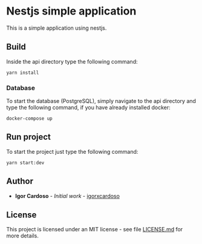 # Nestjs simple application
This is a simple application using nestjs.

## Build
Inside the api directory type the following command:
```
yarn install
```

### Database
To start the database (PostgreSQL), simply navigate to the api directory and type the following command, if you have already installed docker:
```
docker-compose up
```

## Run project
To start the project just type the following command:
```
yarn start:dev
```

## Author
* **Igor Cardoso** - *Initial work* - [igorxcardoso](https://github.com/igorxcardoso)

## License
This project is licensed under an MIT license - see file [LICENSE.md](LICENSE.md) for more details.